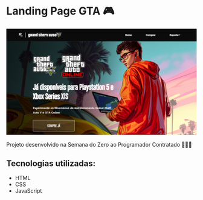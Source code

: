 # Landing Page GTA 🎮

![image](https://github.com/julisales/projeto-gta/blob/main/src/images/projeto-gta.png)

Projeto desenvolvido na Semana do Zero ao Programador Contratado 👩🏾‍💻

## Tecnologias utilizadas:
- HTML
- CSS
- JavaScript
